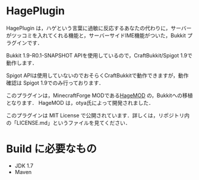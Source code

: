 # HagePlugin

HagePlugin は，ハゲという言葉に過敏に反応するあなたの代わりに，サーバーがツッコミを入れてくれる機能と，サーバーサイドIME機能がついた，Bukkit プラグインです．

Bukkit 1.9-R0.1-SNAPSHOT APIを使用しているので，CraftBukkit/Spigot 1.9で動作します．

Spigot APIは使用していないのでおそらくCraftBukkitで動作できますが，動作確認は Spigot 1.9でのみ行っております．

このプラグインは，MinecraftForge MODである[HageMOD](https://gist.github.com/otya128/7158e81d9d55d82dd7ea) の，Bukkitへの移植となります．
HageMOD は，otya氏によって開発されました．

このプラグインは MIT License で公開されています．詳しくは，リポジトリ内の「LICENSE.md」というファイルを見てください．

# Build に必要なもの
- JDK 1.7
- Maven
